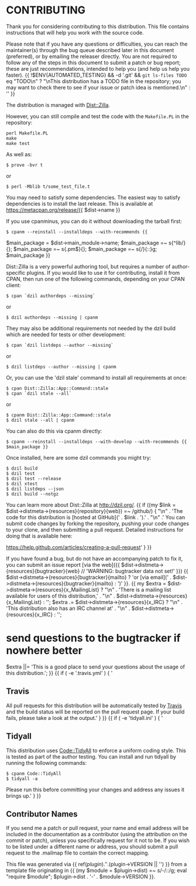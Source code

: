 # CONTRIBUTING

Thank you for considering contributing to this distribution. This file
contains instructions that will help you work with the source code.

Please note that if you have any questions or difficulties, you can reach the
maintainer(s) through the bug queue described later in this document
(preferred), or by emailing the releaser directly. You are not required to
follow any of the steps in this document to submit a patch or bug report;
these are just recommendations, intended to help you (and help us help you
faster).
{{
!$ENV{AUTOMATED_TESTING} && -d '.git' && `git ls-files TODO` eq "TODO\n"
  ? "\nThis distribution has a TODO file in the repository; you may want to check
there to see if your issue or patch idea is mentioned.\n"
  : ''
}}

The distribution is managed with
[Dist::Zilla](https://metacpan.org/release/Dist-Zilla).

However, you can still compile and test the code with the `Makefile.PL` in the
repository:

    perl Makefile.PL
    make
    make test

As well as:

    $ prove -bvr t

or

    $ perl -Mblib t/some_test_file.t

You may need to satisfy some dependencies. The easiest way to satisfy
dependencies is to install the last release. This is available at
https://metacpan.org/release/{{ $dist->name }}

If you use cpanminus, you can do it without downloading the tarball first:

    $ cpanm --reinstall --installdeps --with-recommends {{
  $main_package = $dist->main_module->name;
  $main_package =~ s{^lib/}{};
  $main_package =~ s{\.pm$}{};
  $main_package =~ s{/}{::}g;
  $main_package
}}

Dist::Zilla is a very powerful authoring tool, but requires a number of
author-specific plugins. If you would like to use it for contributing, install
it from CPAN, then run one of the following commands, depending on your CPAN
client:

    $ cpan `dzil authordeps --missing`

or

    $ dzil authordeps --missing | cpanm

They may also be additional requirements not needed by the dzil build which
are needed for tests or other development:

    $ cpan `dzil listdeps --author --missing`

or

    $ dzil listdeps --author --missing | cpanm

Or, you can use the 'dzil stale' command to install all requirements at once:

    $ cpan Dist::Zilla::App::Command::stale
    $ cpan `dzil stale --all`

or

    $ cpanm Dist::Zilla::App::Command::stale
    $ dzil stale --all | cpanm

You can also do this via cpanm directly:

    $ cpanm --reinstall --installdeps --with-develop --with-recommends {{ $main_package }}

Once installed, here are some dzil commands you might try:

    $ dzil build
    $ dzil test
    $ dzil test --release
    $ dzil xtest
    $ dzil listdeps --json
    $ dzil build --notgz

You can learn more about Dist::Zilla at http://dzil.org/.
{{
if ((my $link = $dist->distmeta->{resources}{repository}{web}) =~ /github/) {
"\n" . 'The code for this distribution is [hosted at GitHub](' . $link . ').'
. "\n" .'
You can submit code changes by forking the repository, pushing your code
changes to your clone, and then submitting a pull request. Detailed
instructions for doing that is available here:

https://help.github.com/articles/creating-a-pull-request' }
}}

If you have found a bug, but do not have an accompanying patch to fix it, you
can submit an issue report [via the web]({{ $dist->distmeta->{resources}{bugtracker}{web} // 'WARNING: bugtracker data not set!' }})
{{ $dist->distmeta->{resources}{bugtracker}{mailto} ? 'or [via email](' . $dist->distmeta->{resources}{bugtracker}{mailto} : ')' }}.
{{
my $extra = $dist->distmeta->{resources}{x_MailingList}
    ? "\n" . 'There is a mailing list available for users of this distribution,' . "\n" . $dist->distmeta->{resources}{x_MailingList}
    : '';
$extra .= $dist->distmeta->{resources}{x_IRC}
    ? "\n" . 'This distribution also has an IRC channel at' . "\n" . $dist->distmeta->{resources}{x_IRC}
    : '';
# send questions to the bugtracker if nowhere better
$extra ||= 'This is a good place to send your questions about the usage of this distribution.';
}}
{{ if ( -e '.travis.yml' ) {
'
## Travis

All pull requests for this distribution will be automatically tested by
[Travis](https://travis-ci.org/) and the build status will be reported on the
pull request page. If your build fails, please take a look at the output.'
} }}
{{ if ( -e 'tidyall.ini' ) {
'
## Tidyall

This distribution uses
[Code::TidyAll](https://metacpan.org/release/Code-TidyAll) to enforce a
uniform coding style. This is tested as part of the author testing. You can
install and run tidyall by running the following commands:

    $ cpanm Code::TidyAll
    $ tidyall -a

Please run this before committing your changes and address any issues it
brings up.'
} }}

## Contributor Names

If you send me a patch or pull request, your name and email address will be
included in the documentation as a contributor (using the attribution on the
commit or patch), unless you specifically request for it not to be. If you
wish to be listed under a different name or address, you should submit a pull
request to the .mailmap file to contain the correct mapping.

This file was generated via {{ ref($plugin) . ' ' . ($plugin->VERSION || '<self>') }} from a
template file originating in {{
    (my $module = $plugin->dist) =~ s/-/::/g;
    eval "require $module";
    $plugin->dist . '-' . $module->VERSION
}}.
